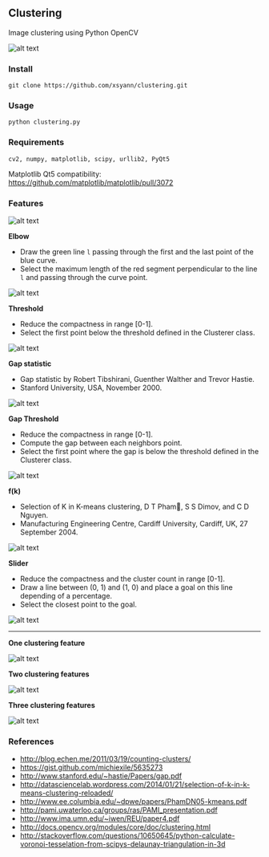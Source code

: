 ## Clustering

Image clustering using Python OpenCV

![alt text](http://www.xsyann.com/epitech/clustering1.png)

### Install

    git clone https://github.com/xsyann/clustering.git

### Usage

    python clustering.py
    

### Requirements
  
    cv2, numpy, matplotlib, scipy, urllib2, PyQt5
    
Matplotlib Qt5 compatibility: https://github.com/matplotlib/matplotlib/pull/3072

### Features

![alt text](http://www.xsyann.com/epitech/clustering/icon.png)

**Elbow**

- Draw the green line `l` passing through the first and the last point of the blue curve.
- Select the maximum length of the red segment perpendicular to the line `l` and passing through the curve point. 

![alt text](http://www.xsyann.com/epitech/clustering/elbow.png)

**Threshold**

- Reduce the compactness in range [0-1].
- Select the first point below the threshold defined in the Clusterer class.

![alt text](http://www.xsyann.com/epitech/clustering/threshold.png)

**Gap statistic**

- Gap statistic by Robert Tibshirani, Guenther Walther and Trevor Hastie.
- Stanford University, USA, November 2000.

![alt text](http://www.xsyann.com/epitech/clustering/gapstat.png)

**Gap Threshold**

- Reduce the compactness in range [0-1].
- Compute the gap between each neighbors point.
- Select the first point where the gap is below the threshold defined in the Clusterer class.

![alt text](http://www.xsyann.com/epitech/clustering/gapthreshold.png)

**f(k)**
- Selection of K in K-means clustering, D T Pham, S S Dimov, and C D Nguyen.
- Manufacturing Engineering Centre, Cardiff University, Cardiff, UK, 27 September 2004.

![alt text](http://www.xsyann.com/epitech/clustering/fk.png)

**Slider**

- Reduce the compactness and the cluster count in range [0-1].
- Draw a line between (0, 1) and (1, 0) and place a goal on this line depending of a percentage.
- Select the closest point to the goal.

![alt text](http://www.xsyann.com/epitech/clustering/slider.png)

------------------

**One clustering feature**

![alt text](http://www.xsyann.com/epitech/clustering/data1.png)

**Two clustering features**

![alt text](http://www.xsyann.com/epitech/clustering/data2.png)

**Three clustering features**

![alt text](http://www.xsyann.com/epitech/clustering/data3.png)

### References

- http://blog.echen.me/2011/03/19/counting-clusters/
- https://gist.github.com/michiexile/5635273
- http://www.stanford.edu/~hastie/Papers/gap.pdf
- http://datasciencelab.wordpress.com/2014/01/21/selection-of-k-in-k-means-clustering-reloaded/
- http://www.ee.columbia.edu/~dpwe/papers/PhamDN05-kmeans.pdf
- http://pami.uwaterloo.ca/groups/ras/PAMI_presentation.pdf
- http://www.ima.umn.edu/~iwen/REU/paper4.pdf
- http://docs.opencv.org/modules/core/doc/clustering.html
- http://stackoverflow.com/questions/10650645/python-calculate-voronoi-tesselation-from-scipys-delaunay-triangulation-in-3d

